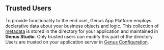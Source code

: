 ## Trusted Users

To provide functionality to the end user, Genus App Platform employs declarative data about your business objects and logic. This collection of [metadata](../glossary.md) is stored in the directory for your application and maintained in **Genus Studio**. Only trusted users can modify this part of the directory. Users are trusted on your application server in [Genus Configuration](../../installation-and-configuration/configure-and-maintain-genus-server.md).